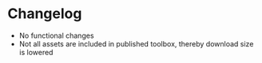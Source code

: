 # Changelog

- No functional changes
- Not all assets are included in published toolbox, thereby download size
  is lowered